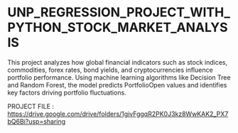 # UNP_REGRESSION_PROJECT_WITH_PYTHON_STOCK_MARKET_ANALYSIS
This project analyzes how global financial indicators such as stock indices, commodities, forex rates, bond yields, and cryptocurrencies influence portfolio performance. Using machine learning algorithms like Decision Tree and Random Forest, the model predicts PortfolioOpen values and identifies key factors driving portfolio fluctuations. 

PROJECT FILE : https://drive.google.com/drive/folders/1givFggqR2PK0J3kz8WwKAK2_PX7bQ6Bi?usp=sharing
